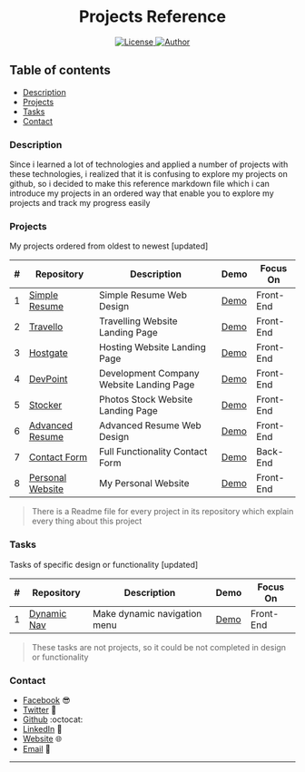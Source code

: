 <h1 align="center">Projects Reference</h1>

<p align="center">

<a href=https://www.gnu.org/licenses/gpl-3.0>
<img src="https://img.shields.io/badge/license-GPLv3-blue" alt="License">
</a>

<a href="https://github.com/salahineo/">
<img src="https://img.shields.io/badge/Author-Mohamed%20Salah-red" alt="Author">
</a>

</p>

## Table of contents

- [Description](#description)
- [Projects](#Projects)
- [Tasks](#tasks)
- [Contact](#contact)

### Description

Since i learned a lot of technologies and applied a number of projects with these technologies, i realized that it is confusing to explore my projects on github, so i decided to make this reference markdown file which i can introduce my projects in an ordered way that enable you to explore my projects and track my progress easily

### Projects

My projects ordered from oldest to newest [updated]

| # | Repository | Description | Demo | Focus On |
| --- | --- | --- | --- | --- |
| 1 | [Simple Resume](https://github.com/salahineo/Resume) | Simple Resume Web Design | [Demo](https://salahineo.github.io/Resume/) | Front-End |
| 2 | [Travello](https://github.com/salahineo/Travello) | Travelling Website Landing Page | [Demo](https://salahineo.github.io/Travello/) | Front-End |
| 3 | [Hostgate](https://github.com/salahineo/Hostgate) | Hosting Website Landing Page | [Demo](https://salahineo.github.io/Hostgate/) | Front-End |
| 4 | [DevPoint](https://github.com/salahineo/DevPoint) | Development Company Website Landing Page | [Demo](https://salahineo.github.io/DevPoint/) | Front-End |
| 5 | [Stocker](https://github.com/salahineo/Stocker) | Photos Stock Website Landing Page | [Demo](https://salahineo.github.io/Stocker/) | Front-End |
| 6 | [Advanced Resume](https://github.com/salahineo/Advanced-Resume) | Advanced Resume Web Design | [Demo](https://salahineo.github.io/Advanced-Resume/) | Front-End |
| 7 | [Contact Form](https://github.com/salahineo/Contact-Form) | Full Functionality Contact Form | [Demo](https://github.com/salahineo/Contact-Form#demo) | Back-End |
| 8 | [Personal Website](https://github.com/salahineo/Personal) | My Personal Website | [Demo](https://salahineo.github.io/Personal/) | Front-End |

> There is a Readme file for every project in its repository which explain every thing about this project

### Tasks

Tasks of specific design or functionality [updated]

| # | Repository | Description | Demo | Focus On |
| --- | --- | --- | --- | --- |
| 1 | [Dynamic Nav](https://github.com/salahineo/Dynamic-Navigation-Menu) | Make dynamic navigation menu | [Demo](https://salahineo.github.io/Dynamic-Navigation-Menu/) | Front-End |

> These tasks are not projects, so it could be not completed in design or functionality

### Contact

- [Facebook](https://facebook.com/salahineo) 😎
- [Twitter](https://twitter.com/salahineo) 🐤
- [Github](https://github.com/salahineo) :octocat:
- [LinkedIn](https://linkedin.com/in/salahineo) 💼
- [Website](https://salahineo.github.io/Personal/) :globe_with_meridians:
- <a href="mailto:eng.mohamedsalah.it@gmail.com">Email</a> :love_letter:

---
